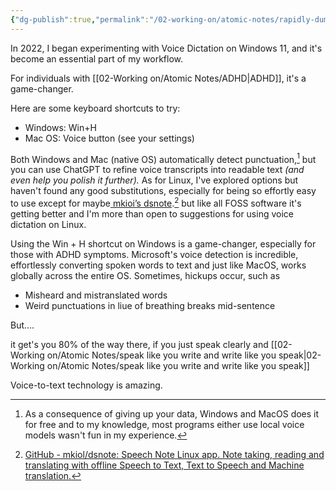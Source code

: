 ```yaml
---
{"dg-publish":true,"permalink":"/02-working-on/atomic-notes/rapidly-dumping-info-with-voice-to-text-and-ai-editing-to-make-notes-fast/","title":"Rapidly dumping info with Voice-to-text and AI-editing to make notes fast","tags":["type/atomic-note"],"noteIcon":"","created":"Saturday, June 24th 2023, 5:42:09 am","updated":"2023-12-23T16:54:18.893+01:00"}
---
```



In 2022, I began experimenting with Voice Dictation on Windows 11, and it's become an essential part of my workflow.

For individuals with [[02-Working on/Atomic Notes/ADHD\|ADHD]], it's a game-changer.

Here are some keyboard shortcuts to try:
- Windows: Win+H
- Mac OS: Voice button (see your settings)

 Both Windows and Mac (native OS) automatically detect punctuation,[^1] but you can use ChatGPT to refine voice transcripts into readable text *(and even help you polish it further).* As for Linux, I've explored options but haven't found any good substitutions, especially for being so effortly easy to use except for maybe[ mkioi’s dsnote]([^3]https://github.com/mkiol/dsnote).[^2] but like all FOSS software it's getting better and I'm more than open to suggestions for using voice dictation on Linux.

Using the Win + H shortcut on Windows is a game-changer, especially for those with ADHD symptoms. Microsoft's voice detection is incredible, effortlessly converting spoken words to text and just like MacOS, works globally across the entire OS. Sometimes, hickups occur, such as
* Misheard and mistranslated words
* Weird punctuations in liue of breathing breaks mid-sentence

But….

it get's you 80% of the way there, if you just speak clearly and [[02-Working on/Atomic Notes/speak like you write and write like you speak\|02-Working on/Atomic Notes/speak like you write and write like you speak]]

Voice-to-text technology is amazing.

[^1]:  As a consequence of giving up your data, Windows and MacOS does it for free and to my knowledge, most programs either use local voice models wasn't fun in my experience.
[^2]: [GitHub - mkiol/dsnote: Speech Note Linux app. Note taking, reading and translating with offline Speech to Text, Text to Speech and Machine translation.](https://github.com/mkiol/dsnote)